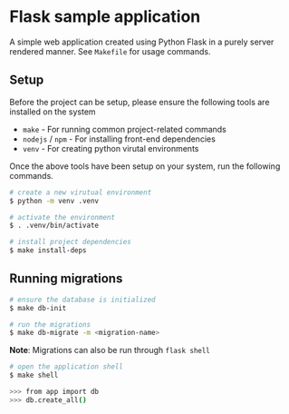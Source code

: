 # Flask sample application
A simple web application created using Python Flask in a purely server rendered manner. See `Makefile` for usage commands.


## Setup
Before the project can be setup, please ensure the following tools are installed on the system
- `make` - For running common project-related commands
- `nodejs` / `npm` - For installing front-end dependencies
- `venv` - For creating python virutal environments

Once the above tools have been setup on your system, run the following commands.

```bash
# create a new virutual environment
$ python -m venv .venv

# activate the environment
$ . .venv/bin/activate

# install project dependencies
$ make install-deps
```


## Running migrations 

```bash
# ensure the database is initialized
$ make db-init

# run the migrations
$ make db-migrate -m <migration-name>
```

**Note**: Migrations can also be run through ```flask shell```

```bash
# open the application shell
$ make shell

>>> from app import db
>>> db.create_all()
```